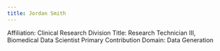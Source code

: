 ```yaml
---
title: Jordan Smith
---
```

Affiliation: Clinical Research Division
Title: Research Technician III, Biomedical Data Scientist
Primary Contribution Domain: Data Generation
